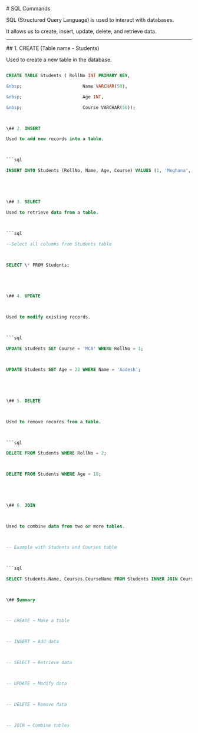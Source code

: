 \# SQL Commands



SQL (Structured Query Language) is used to interact with databases.  

It allows us to create, insert, update, delete, and retrieve data.



---



\## 1. CREATE (Table name - Students)

Used to create a new table in the database.  



```sql

CREATE TABLE Students ( RollNo INT PRIMARY KEY,

&nbsp;                       Name VARCHAR(50),

&nbsp;                       Age INT,

&nbsp;                       Course VARCHAR(50));



\## 2. INSERT

Used to add new records into a table.  



```sql

INSERT INTO Students (RollNo, Name, Age, Course) VALUES (1, 'Meghana', 20, 'BCA');





\## 3. SELECT

Used to retrieve data from a table.



```sql

--Select all columns from Students table



SELECT \* FROM Students;





\## 4. UPDATE



Used to modify existing records.



```sql

UPDATE Students SET Course = 'MCA' WHERE RollNo = 1;



UPDATE Students SET Age = 22 WHERE Name = 'Aadesh';





\## 5. DELETE



Used to remove records from a table.



```sql

DELETE FROM Students WHERE RollNo = 2;



DELETE FROM Students WHERE Age < 18;





\## 6. JOIN



Used to combine data from two or more tables.



-- Example with Students and Courses table



```sql

SELECT Students.Name, Courses.CourseName FROM Students INNER JOIN Courses ON Students.Course = Courses.CourseID;



\## Summary



-- CREATE → Make a table



-- INSERT → Add data



-- SELECT → Retrieve data



-- UPDATE → Modify data



-- DELETE → Remove data



-- JOIN → Combine tables



